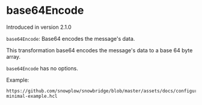 # base64Encode

Introduced in version 2.1.0

`base64Encode`: Base64 encodes the message's data.

This transformation base64 encodes the message's data to a base 64 byte array.

`base64Encode` has no options.

Example:

```hcl reference
https://github.com/snowplow/snowbridge/blob/master/assets/docs/configuration/transformations/builtin/base64Encode-minimal-example.hcl
```
